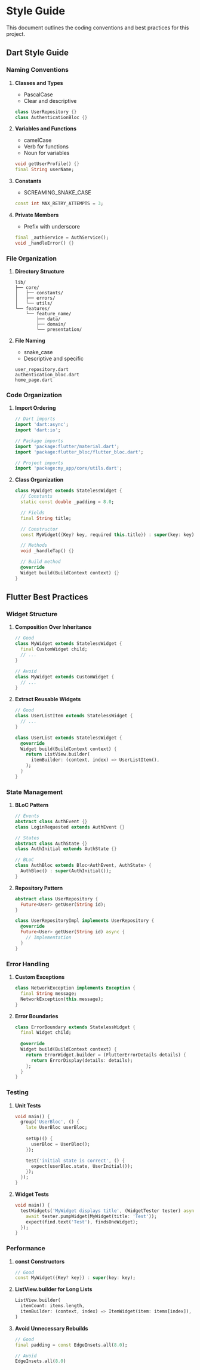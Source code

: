 # Style Guide

This document outlines the coding conventions and best practices for this project.

## Dart Style Guide

### Naming Conventions

1. **Classes and Types**
   - PascalCase
   - Clear and descriptive
   ```dart
   class UserRepository {}
   class AuthenticationBloc {}
   ```

2. **Variables and Functions**
   - camelCase
   - Verb for functions
   - Noun for variables
   ```dart
   void getUserProfile() {}
   final String userName;
   ```

3. **Constants**
   - SCREAMING_SNAKE_CASE
   ```dart
   const int MAX_RETRY_ATTEMPTS = 3;
   ```

4. **Private Members**
   - Prefix with underscore
   ```dart
   final _authService = AuthService();
   void _handleError() {}
   ```

### File Organization

1. **Directory Structure**
   ```
   lib/
   ├── core/
   │   ├── constants/
   │   ├── errors/
   │   └── utils/
   └── features/
       └── feature_name/
           ├── data/
           ├── domain/
           └── presentation/
   ```

2. **File Naming**
   - snake_case
   - Descriptive and specific
   ```
   user_repository.dart
   authentication_bloc.dart
   home_page.dart
   ```

### Code Organization

1. **Import Ordering**
   ```dart
   // Dart imports
   import 'dart:async';
   import 'dart:io';

   // Package imports
   import 'package:flutter/material.dart';
   import 'package:flutter_bloc/flutter_bloc.dart';

   // Project imports
   import 'package:my_app/core/utils.dart';
   ```

2. **Class Organization**
   ```dart
   class MyWidget extends StatelessWidget {
     // Constants
     static const double _padding = 8.0;

     // Fields
     final String title;

     // Constructor
     const MyWidget({Key? key, required this.title}) : super(key: key);

     // Methods
     void _handleTap() {}

     // Build method
     @override
     Widget build(BuildContext context) {}
   }
   ```

## Flutter Best Practices

### Widget Structure

1. **Composition Over Inheritance**
   ```dart
   // Good
   class MyWidget extends StatelessWidget {
     final CustomWidget child;
     // ...
   }

   // Avoid
   class MyWidget extends CustomWidget {
     // ...
   }
   ```

2. **Extract Reusable Widgets**
   ```dart
   // Good
   class UserListItem extends StatelessWidget {
     // ...
   }

   class UserList extends StatelessWidget {
     @override
     Widget build(BuildContext context) {
       return ListView.builder(
         itemBuilder: (context, index) => UserListItem(),
       );
     }
   }
   ```

### State Management

1. **BLoC Pattern**
   ```dart
   // Events
   abstract class AuthEvent {}
   class LoginRequested extends AuthEvent {}

   // States
   abstract class AuthState {}
   class AuthInitial extends AuthState {}

   // BLoC
   class AuthBloc extends Bloc<AuthEvent, AuthState> {
     AuthBloc() : super(AuthInitial());
   }
   ```

2. **Repository Pattern**
   ```dart
   abstract class UserRepository {
     Future<User> getUser(String id);
   }

   class UserRepositoryImpl implements UserRepository {
     @override
     Future<User> getUser(String id) async {
       // Implementation
     }
   }
   ```

### Error Handling

1. **Custom Exceptions**
   ```dart
   class NetworkException implements Exception {
     final String message;
     NetworkException(this.message);
   }
   ```

2. **Error Boundaries**
   ```dart
   class ErrorBoundary extends StatelessWidget {
     final Widget child;
     
     @override
     Widget build(BuildContext context) {
       return ErrorWidget.builder = (FlutterErrorDetails details) {
         return ErrorDisplay(details: details);
       };
     }
   }
   ```

### Testing

1. **Unit Tests**
   ```dart
   void main() {
     group('UserBloc', () {
       late UserBloc userBloc;
       
       setUp(() {
         userBloc = UserBloc();
       });

       test('initial state is correct', () {
         expect(userBloc.state, UserInitial());
       });
     });
   }
   ```

2. **Widget Tests**
   ```dart
   void main() {
     testWidgets('MyWidget displays title', (WidgetTester tester) async {
       await tester.pumpWidget(MyWidget(title: 'Test'));
       expect(find.text('Test'), findsOneWidget);
     });
   }
   ```

### Performance

1. **const Constructors**
   ```dart
   // Good
   const MyWidget({Key? key}) : super(key: key);
   ```

2. **ListView.builder for Long Lists**
   ```dart
   ListView.builder(
     itemCount: items.length,
     itemBuilder: (context, index) => ItemWidget(item: items[index]),
   )
   ```

3. **Avoid Unnecessary Rebuilds**
   ```dart
   // Good
   final padding = const EdgeInsets.all(8.0);
   
   // Avoid
   EdgeInsets.all(8.0)
   ```
